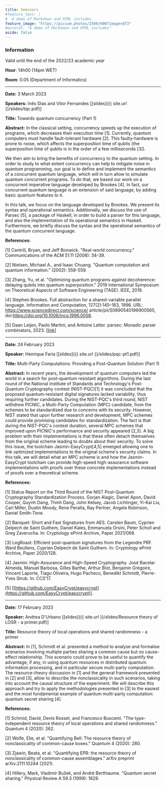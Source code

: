 ```yaml
---
title: Seminars
#feature_text: |
#  A demo of Markdown and HTML includes
feature_image: "https://picsum.photos/2560/600?image=873"
#excerpt: "A demo of Markdown and HTML includes"
aside: false
---
```


### Information
Valid until the end of the 2022/23 academic year

**Hour**:
14h00 (14pm WET)

**Room**:
0.05 (Department of Informatics)

---

**Date:**
3 March 2023

**Speakers:**
Inês Dias and Vitor Fernandes
[[slides]({{ site.url }}/slides/tqc.pdf)]

**Title:**
Towards quantum concurrency (Part 1)

**Abstract:**
In the classical setting, concurrency speeds up the execution of programs, which decreases their
execution time [1].  Currently, quantum computers must handle fault-tolerant hardware [2]. This
faulty-hardware is prone to noise, which affects the superposition time of qubits (the superposition
time of qubits is in the order of a few milliseconds [3]).

We then aim to bring the benefits of concurrency to the quantum setting. In order to study to what
extent concurrency can help to mitigate noise in quantum programming, our goal is to define and
implement the semantics of a concurrent quantum language, which will in turn allow to simulate
quantum concurrent programs.  To do that, we based our work on a concurrent imperative language
developed by Brookes [4].  In fact, our concurrent quantum language is an extension of said
language, by adding basic quantum features to it.

In this talk, we focus on the language developed by Brookes.  We present its syntax and operational
semantics. Additionally, we discuss the use of Parsec [5], a package of Haskell, in order to build a
parser for this language, and also the implementation of its operational semantics in
Haskell. Furthermore, we briefly discuss the syntax and the operational semantics of the quantum
concurrent language.


**References:**

[1] Cantrill, Bryan, and Jeff Bonwick. "Real-world concurrency." Communications of the ACM 51.11 (2008): 34-39.

[2] Nielsen, Michael A., and Isaac Chuang. "Quantum computation and quantum information." (2002): 558-559.

[3] Zhang, Yu, et al. "Optimizing quantum programs against decoherence: delaying qubits into quantum superposition." 2019 International Symposium on Theoretical Aspects of Software Engineering (TASE). IEEE, 2019.

[4] Stephen Brookes. Full abstraction for a shared-variable parallel language. Information
and Computation, 127(2):145–163, 1996. URL: https://www.sciencedirect.com/science/
article/pii/S0890540196900565, doi:https://doi.org/10.1006/inco.1996.0056.

[5] Daan Leijen, Paolo Martini, and Antoine Latter. parsec: Monadic parser combinators, 2023. [[link](https://hackage.haskell.org/package/parsec)]


---

**Date:**
24 February 2023

**Speaker:**
Henrique Faria
[[slides]({{ site.url }}/slides/pqc-pt1.pdf)]

**Title:**
Multi-Party Computations: Providing a Post-Quantum Solution (Part 1)

**Abstract:**
In recent years, the development of quantum computers led the world in a search for post-quantum
resistant algorithms. During the last round of the National Institute of Standards and Technology's
Post-Quantum Cryptography contest (NIST-PQC)[1] it was concluded that the proposed quantum-resistant
digital signatures lacked variability, thus requiring further candidates. During the NIST-PQC's
third round, NIST withdrew PICNIC, a Multi-Party Computation (MPC) candidate, from the schemes to be
standardized due to concerns with its security. However, NIST stated that upon further research and
development, MPC schemes could provide promising candidates for standardization. The fact is that
during the NIST-PQC's contest duration, several MPC schemes that improved upon PICNIC's performance
and security appeared [2,3]. A big problem with their implementations is that these often detach
themselves from the original scheme leading to doubts about their security. To solve this issue, the
toolchain Jasmin-EasyCrypt[4,5] emerged allowing one to link optimized implementations to the
original scheme's security claims. In this talk, we will detail what an MPC scheme is and how the
Jasmin-EasyCrypt toolchain can provide high-speed high-assurance software implementations with
proofs over these concrete implementations instead of proofs over a theoretical scheme.

**References:**

[1] Status Report on the Third Round of the NIST Post-Quantum Cryptography Standardization Process. Gorjan Alagic, Daniel Apon, David Cooper, Quynh Dang, Thinh Dang, John Kelsey, Jacob Lichtinger, Yi-Kai Liu, Carl Miller, Dustin Moody, Rene Peralta, Ray Perlner, Angela Robinson, Daniel Smith-Tone.

[2] Banquet: Short and Fast Signatures from AES. Carsten Baum, Cyprien Delpech de Saint Guilhem, Daniel Kales, Emmanuela Orsini, Peter Scholl and Greg Zaverucha. In: Cryptology ePrint Archive, Paper 2021/068.

[3] LegRoast: Efficient post-quantum signatures from the Legendre PRF. Ward Beullens, Cyprien Delpech de Saint Guilhem. In: Cryptology ePrint Archive, Paper 2020/128.

[4] Jasmin: High-Assurance and High-Speed Cryptography. José Bacelar Almeida, Manuel Barbosa, Gilles Barthe, Arthur Blot, Benjamin Grégoire, Vincent Laporte, Tiago Oliveira, Hugo Pacheco, Benedikt Schmidt, Pierre-Yves Strub. In: CCS’17.

[5] [[https://github.com/EasyCrypt/easycrypt](https://github.com/EasyCrypt/easycrypt)].

---

**Date:** 17 February 2023

**Speaker:**
Andrea D'Urbano
[[slides]({{ site.url }}/slides/Resource theory of LOSR - a primer.pdf)]

**Title:**
Resource theory of local operations and shared randomness - a primer

**Abstract:**
In [1], Schmidt et al. presented a method to analyse and formalise scenarios involving multiple
parties sharing a common cause but no cause-effect relationship. This scenario could prove to be
useful to quantify the advantage, if any, in using quantum resources in distributed quantum
information processing, and in particular secure multi-party computation. The resource-theory
discussion in [1] and the general framework presented in [2] and [3], allow to describe the
nonclassicality in such scenarios, taking into account the causal structure of the experiment. We
will describe this approach and try to apply the methodologies presented in [3] to the easiest and
the most fundamental example of quantum multi-party computation: quantum secret sharing [4].

**References:**

[1] Schmid, David, Denis Rosset, and Francesco Buscemi. "The type-independent resource theory of local operations and shared randomness." Quantum 4 (2020): 262.

[2] Wolfe, Elie, et al. "Quantifying Bell: The resource theory of nonclassicality of common-cause boxes." Quantum 4 (2020): 280.

[3] Zjawin, Beata, et al. "Quantifying EPR: the resource theory of nonclassicality of common-cause assemblages." arXiv preprint arXiv:2111.10244 (2021).

[4] Hillery, Mark, Vladimír Bužek, and André Berthiaume. "Quantum secret sharing." Physical Review A 59.3 (1999): 1829.